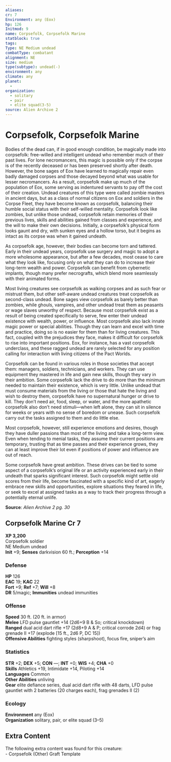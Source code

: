 ```yaml
---
aliases: 
cr: 7
Environment: any (Eox)
hp: 126
Initmod: 9
name: Corpsefolk, Corpsefolk Marine
statblock: true
tags: 
Type: NE Medium undead
combatType: combatant
alignment: NE
size: medium
type(subtype): undead(-)
environment: any
climate: any
planet:
  - 
organization:
  - solitary
  - pair
  - elite squad(3-5)
source: Alien Archive 2
---
```


# Corpsefolk, Corpsefolk Marine

Bodies of the dead can, if in good enough condition, be magically made into corpsefolk: free-willed and intelligent undead who remember much of their past lives. For lone necromancers, this magic is possible only if the corpse is of the recently deceased or has been preserved shortly after death. However, the bone sages of Eox have learned to magically repair even badly damaged corpses and those decayed beyond what was usable for lesser necromancers. As a result, corpsefolk make up much of the population of Eox, some serving as indentured servants to pay off the cost of their creation. Undead creatures of this type were called zombie masters in ancient days, but as a class of normal citizens on Eox and soldiers in the Corpse Fleet, they have become known as corpsefolk, balancing their humble social status with their self-willed mentality. Corpsefolk look like zombies, but unlike those undead, corpsefolk retain memories of their previous lives, skills and abilities gained from classes and experience, and the will to make their own decisions. Initially, a corpsefolk’s physical form looks gaunt and dry, with sunken eyes and a hollow torso, but it begins as intact as its corpse was when it gained undeath.

As corpsefolk age, however, their bodies can become torn and tattered. Early in their undead years, corpsefolk use surgery and magic to adopt a more wholesome appearance, but after a few decades, most cease to care what they look like, focusing only on what they can do to increase their long-term wealth and power. Corpsefolk can benefit from cybernetic implants, though many prefer necrografts, which blend more seamlessly with their animated forms.

Most living creatures see corpsefolk as walking corpses and as such fear or mistrust them, but other self-aware undead creatures treat corpsefolk as second-class undead. Bone sages view corpsefolk as barely better than zombies, while ghouls, vampires, and other undead treat them as peasants or wage slaves unworthy of respect. Because most corpsefolk exist as a result of being created specifically to serve, few enter their undead existence with wealth, power, or influence. Most corpsefolk also lack innate magic power or special abilities. Though they can learn and excel with time and practice, doing so is no easier for them than for living creatures. This fact, coupled with the prejudices they face, makes it difficult for corpsefolk to rise into important positions. Eox, for instance, has a vast corpsefolk underclass, and these ragged undead are rarely selected for any position calling for interaction with living citizens of the Pact Worlds.

Corpsefolk can be found in various roles in those societies that accept them: managers, soldiers, technicians, and workers. They can use equipment they mastered in life and gain new skills, though they vary in their ambition. Some corpsefolk lack the drive to do more than the minimum needed to maintain their existence, which is very little. Unlike undead that must consume materials from the living or those that hate the living and wish to destroy them, corpsefolk have no supernatural hunger or drive to kill. They don’t need air, food, sleep, or water, and the more apathetic corpsefolk also don’t need stimuli—when left alone, they can sit in silence for weeks or years with no sense of boredom or unease. Such corpsefolk carry out the tasks assigned to them and do little else.

Most corpsefolk, however, still experience emotions and desires, though they have duller passions than most of the living and take a long-term view. Even when tending to menial tasks, they assume their current positions are temporary, trusting that as time passes and their experience grows, they can at least improve their lot even if positions of power and influence are out of reach.

Some corpsefolk have great ambition. These drives can be tied to some aspect of a corpsefolk’s original life or an activity experienced early in their undeath that sparks significant interest. Such corpsefolk might settle old scores from their life, become fascinated with a specific kind of art, eagerly embrace new skills and opportunities, explore situations they feared in life, or seek to excel at assigned tasks as a way to track their progress through a potentially eternal unlife.

**Source**:  _Alien Archive 2 pg. 30_

## Corpsefolk Marine Cr 7

**XP 3,200**  
Corpsefolk soldier  
NE Medium undead  
**Init** +9; **Senses** darkvision 60 ft.; **Perception** +14  

### Defense

**HP** 126  
**EAC** 19; **KAC** 22  
**Fort** +9; **Ref** +7; **Will** +8  
**DR** 5/magic; **Immunities** undead immunities  

### Offense

**Speed** 30 ft. (20 ft. in armor)  
**Melee** LFD pulse gauntlet +14 (2d6+9 B & So; critical knockdown)  
**Ranged** dual acid dart rifle +17 (2d8+9 A & P; critical corrode 2d4) or frag grenade II +17 (explode \[15 ft., 2d6 P, DC 15\])  
**Offensive Abilities** fighting styles (sharpshoot), focus fire, sniper’s aim

### Statistics

**STR** +2; **DEX** +5; **CON** —; **INT** +0; **WIS** +4; **CHA** +0  
**Skills** Athletics +19, Intimidate +14, Piloting +14  
**Languages** Common  
**Other Abilities** unliving  
**Gear** elite defiance series, dual acid dart rifle with 48 darts, LFD pulse gauntlet with 2 batteries (20 charges each), frag grenades II (2)

### Ecology

**Environment** any (Eox)  
**Organization** solitary, pair, or elite squad (3–5)

## Extra Content

The following extra content was found for this creature:  
\- Corpsefolk (Other) Graft Template





